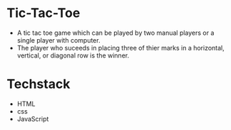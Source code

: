 # Tic-Tac-Toe
-	A tic tac toe game which can be played by two manual players or a single player with computer.
-	The player who suceeds in placing three of thier marks in a horizontal, vertical, or diagonal row is the winner.
# Techstack
- HTML
- css
- JavaScript
